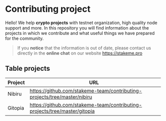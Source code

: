 # Contributing project

Hello!
We help **crypto projects** with testnet organization, high quality node support and more.
In this repository you will find information about the projects in which we contribute and what useful things we have prepared for the community.

> If you **notice** that the information is out of date, please contact us directly in the **online chat** on our website https://stakeme.pro
## Table projects
| Project | URL                                                                       |
|---------|---------------------------------------------------------------------------|
| Nibiru  | https://github.com/stakeme-team/contributing-projects/tree/master/nibiru  |
| Gitopia | https://github.com/stakeme-team/contributing-projects/tree/master/gitopia |
